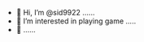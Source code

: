 - 👋 Hi, I’m @sid9922 ......
- 👀 I’m interested in playing game .....
- 👋 ......

<!---
sid9922/sid9922 is a ✨ special ✨ repository because its `README.md` (this file) appears on your GitHub profile.
You can click the Preview link to take a look at your changes.
--->
